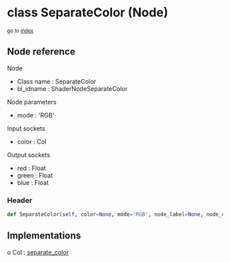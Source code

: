 # class SeparateColor (Node)

<sub>go to [index](/docs/index.md)</sub>

## Node reference

Node
 - Class name : SeparateColor
 - bl_idname : ShaderNodeSeparateColor

Node parameters
 - mode : 'RGB'

Input sockets
 - color : Col

Output sockets
 - red : Float
 - green : Float
 - blue : Float

### Header

``` python
def SeparateColor(self, color=None, mode='RGB', node_label=None, node_color=None):
```

## Implementations

o Col : [separate_color](/docs/Shader_classes/Col.md#separate_color)

